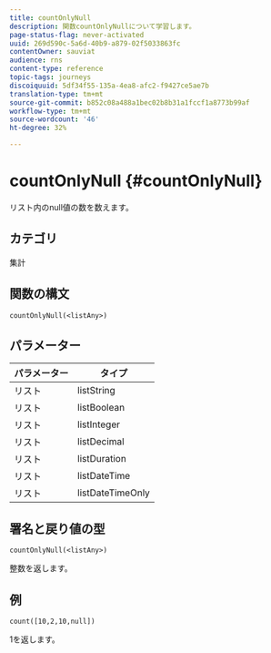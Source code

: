 ```yaml
---
title: countOnlyNull
description: 関数countOnlyNullについて学習します。
page-status-flag: never-activated
uuid: 269d590c-5a6d-40b9-a879-02f5033863fc
contentOwner: sauviat
audience: rns
content-type: reference
topic-tags: journeys
discoiquuid: 5df34f55-135a-4ea8-afc2-f9427ce5ae7b
translation-type: tm+mt
source-git-commit: b852c08a488a1bec02b8b31a1fccf1a8773b99af
workflow-type: tm+mt
source-wordcount: '46'
ht-degree: 32%

---
```



# countOnlyNull {#countOnlyNull}

リスト内のnull値の数を数えます。

## カテゴリ

集計

## 関数の構文

`countOnlyNull(<listAny>)`

## パラメーター

| パラメーター | タイプ |
|-----------|------------------|
| リスト | listString |
| リスト | listBoolean |
| リスト | listInteger |
| リスト | listDecimal |
| リスト | listDuration |
| リスト | listDateTime |
| リスト | listDateTimeOnly |

## 署名と戻り値の型

`countOnlyNull(<listAny>)`

整数を返します。

## 例

`count([10,2,10,null])`

1を返します。
